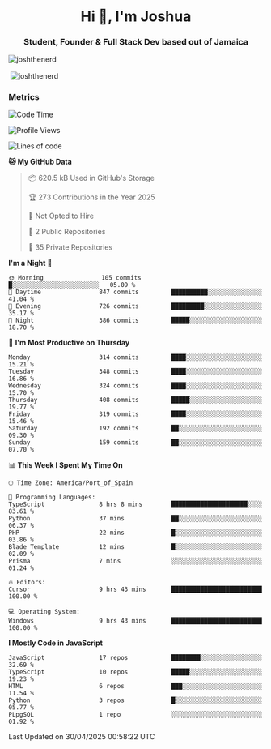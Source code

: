 <h1 align="center">Hi 👋, I'm Joshua</h1>
<h3 align="center">Student, Founder & Full Stack Dev based out of Jamaica</h3>

<p align="left"> <img src="https://komarev.com/ghpvc/?username=JoshTheDeveloperr" alt="joshthenerd" /> </p>

<p>&nbsp;<img align="center" src="https://github-readme-stats.vercel.app/api?username=JoshTheDeveloperr&show_icons=true&count_private=true" alt="joshthenerd" /></p>

### Metrics

<!--START_SECTION:waka-->
![Code Time](http://img.shields.io/badge/Code%20Time-1%2C243%20hrs%2014%20mins-blue)

![Profile Views](http://img.shields.io/badge/Profile%20Views-0-blue)

![Lines of code](https://img.shields.io/badge/From%20Hello%20World%20I%27ve%20Written-3.7%20million%20lines%20of%20code-blue)

**🐱 My GitHub Data** 

> 📦 620.5 kB Used in GitHub's Storage 
 > 
> 🏆 273 Contributions in the Year 2025
 > 
> 🚫 Not Opted to Hire
 > 
> 📜 2 Public Repositories 
 > 
> 🔑 35 Private Repositories 
 > 
**I'm a Night 🦉** 

```text
🌞 Morning                105 commits         █░░░░░░░░░░░░░░░░░░░░░░░░   05.09 % 
🌆 Daytime                847 commits         ██████████░░░░░░░░░░░░░░░   41.04 % 
🌃 Evening                726 commits         █████████░░░░░░░░░░░░░░░░   35.17 % 
🌙 Night                  386 commits         █████░░░░░░░░░░░░░░░░░░░░   18.70 % 
```
📅 **I'm Most Productive on Thursday** 

```text
Monday                   314 commits         ████░░░░░░░░░░░░░░░░░░░░░   15.21 % 
Tuesday                  348 commits         ████░░░░░░░░░░░░░░░░░░░░░   16.86 % 
Wednesday                324 commits         ████░░░░░░░░░░░░░░░░░░░░░   15.70 % 
Thursday                 408 commits         █████░░░░░░░░░░░░░░░░░░░░   19.77 % 
Friday                   319 commits         ████░░░░░░░░░░░░░░░░░░░░░   15.46 % 
Saturday                 192 commits         ██░░░░░░░░░░░░░░░░░░░░░░░   09.30 % 
Sunday                   159 commits         ██░░░░░░░░░░░░░░░░░░░░░░░   07.70 % 
```


📊 **This Week I Spent My Time On** 

```text
🕑︎ Time Zone: America/Port_of_Spain

💬 Programming Languages: 
TypeScript               8 hrs 8 mins        █████████████████████░░░░   83.61 % 
Python                   37 mins             ██░░░░░░░░░░░░░░░░░░░░░░░   06.37 % 
PHP                      22 mins             █░░░░░░░░░░░░░░░░░░░░░░░░   03.86 % 
Blade Template           12 mins             █░░░░░░░░░░░░░░░░░░░░░░░░   02.09 % 
Prisma                   7 mins              ░░░░░░░░░░░░░░░░░░░░░░░░░   01.24 % 

🔥 Editors: 
Cursor                   9 hrs 43 mins       █████████████████████████   100.00 % 

💻 Operating System: 
Windows                  9 hrs 43 mins       █████████████████████████   100.00 % 
```

**I Mostly Code in JavaScript** 

```text
JavaScript               17 repos            ████████░░░░░░░░░░░░░░░░░   32.69 % 
TypeScript               10 repos            █████░░░░░░░░░░░░░░░░░░░░   19.23 % 
HTML                     6 repos             ███░░░░░░░░░░░░░░░░░░░░░░   11.54 % 
Python                   3 repos             █░░░░░░░░░░░░░░░░░░░░░░░░   05.77 % 
PLpgSQL                  1 repo              ░░░░░░░░░░░░░░░░░░░░░░░░░   01.92 % 
```




 Last Updated on 30/04/2025 00:58:22 UTC
<!--END_SECTION:waka-->

